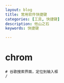 ```yaml
---
layout: blog
title: 常用软件快捷键
categories: [工具, 快捷键]
description: 他山之石
keywords: 快捷键

---
```


# chrom

```shell
# 谷歌搜索界面，定位到输入框
/
```

